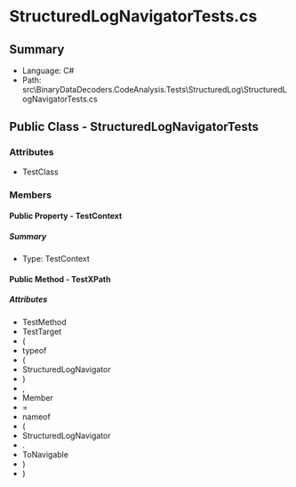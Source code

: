 ﻿# StructuredLogNavigatorTests.cs

## Summary

* Language: C#
* Path: src\BinaryDataDecoders.CodeAnalysis.Tests\StructuredLog\StructuredLogNavigatorTests.cs

## Public Class - StructuredLogNavigatorTests

### Attributes

 - TestClass

### Members

#### Public Property - TestContext

##### Summary

 * Type: TestContext 

#### Public Method - TestXPath

##### Attributes

 - TestMethod
 - TestTarget
 - (
 - typeof
 - (
 - StructuredLogNavigator
 - )
 - ,
 - Member
 - =
 - nameof
 - (
 - StructuredLogNavigator
 - .
 - ToNavigable
 - )
 - )


